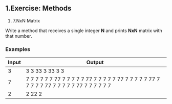 ﻿## 1.Exercise: Methods

1. 7.NxN Matrix

Write a method that receives a single integer **N** and prints **NxN** matrix with that number.

### Examples

| **Input** | **Output** |
| --- | --- |
| 3 | 3 3 33 3 33 3 3 |
| 7 | 7 7 7 7 7 7 77 7 7 7 7 7 77 7 7 7 7 7 77 7 7 7 7 7 77 7 7 7 7 7 77 7 7 7 7 7 77 7 7 7 7 7 7 |
| 2 | 2 22 2 |

